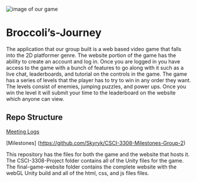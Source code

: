 ![image of our game](https://github.com/Skyryk/CSCI-3308-Project-Group-2/blob/Asended_Master/gameimg1.png)
# Broccoli’s-Journey
The application that our group built is a web based video game that falls into the 2D platformer genre. The website portion of the game has the ability to create an account and log in. Once you are logged in you have access to the game with a bunch of features to go along with it such as a live chat, leaderboards, and tutorial on the controls in the game. The game has a series of levels that the player has to try to win in any order they want. The levels consist of enemies, jumping puzzles, and power ups. Once you win the level it will submit your time to the leaderboard on the website which anyone can view.

## Repo Structure
[Meeting Logs](https://github.com/Skyryk/CSCI-3308-Meeting-Logs-Group-2)

[Milestones] (https://github.com/Skyryk/CSCI-3308-Milestones-Group-2)

This repository has the files for both the game and the website that hosts it. The CSCI-3308-Project folder contains all of the Unity files for the game. The final-game-website folder contains the complete website with the webGL Unity build and all of the html, css, and js files files. 
